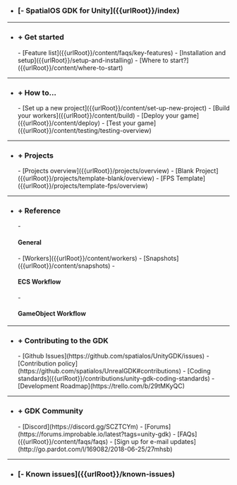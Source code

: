- <h3>[- SpatialOS GDK for Unity]({{urlRoot}}/index)</h3>

 ***
- <h3>+ Get started</h3>
    - [Feature list]({{urlRoot}}/content/faqs/key-features)
    - [Installation and setup]({{urlRoot}}/setup-and-installing)
    - [Where to start?]({{urlRoot}}/content/where-to-start)

 ***
- <h3>+ How to...</h3>
    - [Set up a new project]({{urlRoot}}/content/set-up-new-project)
    - [Build your workers]({{urlRoot}}/content/build)
    - [Deploy your game]({{urlRoot}}/content/deploy)
    - [Test your game]({{urlRoot}}/content/testing/testing-overview)

***
- <h3>+ Projects</h3>
    - [Projects overview]({{urlRoot}}/projects/overview)
    - [Blank Project]({{urlRoot}}/projects/template-blank/overview)
    - [FPS Template]({{urlRoot}}/projects/template-fps/overview)

 ***
- <h3>+ Reference</h3>
    - <h4> General</h4>
        - [Workers]({{urlRoot}}/content/workers)
        - [Snapshots]({{urlRoot}}/content/snapshots)
    - <h4> ECS Workflow</h4>
    - <h4> GameObject Workflow</h4>

 ***
- <h3>+ Contributing to the GDK</h3>
    - [Github Issues](https://github.com/spatialos/UnityGDK/issues)
    - [Contribution policy](https://github.com/spatialos/UnrealGDK#contributions)
    - [Coding standards]({{urlRoot}}/contributions/unity-gdk-coding-standards)
    - [Development Roadmap](https://trello.com/b/29tMKyQC)

***
- <h3>+ GDK Community</h3>
    - [Discord](https://discord.gg/SCZTCYm)
    - [Forums](https://forums.improbable.io/latest?tags=unity-gdk)
    - [FAQs]({{urlRoot}}/content/faqs/faqs)
    - [Sign up for e-mail updates](http://go.pardot.com/l/169082/2018-06-25/27mhsb)

 ***
- <h3>[- Known issues]({{urlRoot}}/known-issues)</h3>
